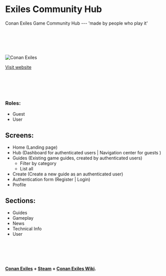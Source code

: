 # Exiles Community Hub

Conan Exiles Game Community Hub ---
'made by people who play it'

# &nbsp;

![Conan Exiles](https://encrypted-tbn0.gstatic.com/images?q=tbn:ANd9GcTTXGH_z2eJRteruLgQtup5KMvCciAoV04RTw&usqp=CAU)

[Visit website](malykdim.github.io/exiles/)

# &nbsp;


### Roles:

- Guest
- User

## Screens:

- Home (Landing page)
- Hub (Dashboard for authenticated users | Navigation center for guests )
- Guides (Existing game guides, created by authenticated users)
    - Filter by category
    - List all
- Create (Create a new guide as an authenticated user)
- Authentication form (Register | Login)
- Profile

## Sections:

- Guides
- Gameplay
- News
- Technical Info
- User

# &nbsp;


#### [Conan Exiles](https://www.conanexiles.com/) + [Steam](https://store.steampowered.com/) + [Conan Exiles Wiki](https://conanexiles.fandom.com/wiki/Conan_Exiles_Wiki).


# &nbsp;


